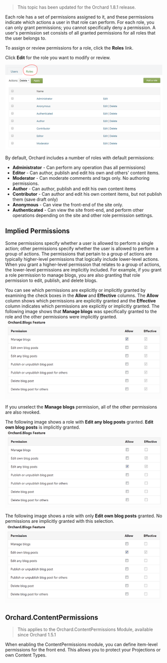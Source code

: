 > This topic has been updated for the Orchard 1.8.1 release.

Each role has a set of permissions assigned to it, and these permissions indicate which actions a user in that role can perform. For each role, you can only grant permissions; you cannot specifically deny a permission. A user's permission set consists of all granted permissions for all roles that the user belongs to.

To assign or review permissions for a role, click the **Roles** link.


Click **Edit** for the role you want to modify or review.

![](../Upload/screenshots/Users_roles.png)


By default, Orchard includes a number of roles with default permissions:

* **Administrator** - Can perform any operation (has all permissions)
* **Editor** - Can author, publish and edit his own and others' content items.
* **Moderator** - Can moderate comments and tags only.  No authoring permissions.
* **Author** - Can author, publish and edit his own content items
* **Contributor** - Can author and edit his own content items, but not publish them (save draft only)
* **Anonymous** - Can view the front-end of the site only.
* **Authenticated** - Can view the site front-end, and perform other operations depending on the site and other role permission settings.

## Implied Permissions
Some permissions specify whether a user is allowed to perform a single action; other permissions specify whether the user is allowed to perform a group of actions. The permissions that pertain to a group of actions are typically higher-level permissions that logically include lower-level actions. When you grant a higher-level permission that relates to a group of actions, the lower-level permissions are implicitly included. For example, if you grant a role permission to manage blogs, you are also granting that role  permission to edit, publish, and delete blogs.

You can see which permissions are explicitly or implicitly granted by examining the check boxes in the **Allow** and **Effective** columns. The **Allow** column shows which permissions are explicitly granted and the **Effective** column indicates which permissions are explicitly or implicitly granted. The following image shows that **Manage blogs** was specifically granted to the role and the other permissions were implicitly granted.
![](../Upload/screenshots_675/Permission_ManageBlog.png)

If you unselect the **Manage blogs** permission, all of the other permissions are also revoked.

The following image shows a role with **Edit any blog posts** granted. **Edit own blog posts** is implicitly granted.
![](../Upload/screenshots_675/Permission_EditBlogs.png)

The following image shows a role with only **Edit own blog posts** granted. No permissions are implicitly granted with this selection.
![](../Upload/screenshots_675/Permission_EditOwnBlog.png)

<!--## Defining and Customizing Permissions
For information about how to customize permissions, see [Adding custom permissions](Adding-custom-permissions). For advanced concepts, see [Permissions](Permissions).-->

## Orchard.ContentPermissions

> This applies to the Orchard.ContentPermissions Module, available since Orchard 1.5.1

When enabling the ContentPermissions module, you can define item-level permissions for the front end.
This allows you to protect your Projections or own Content Types.